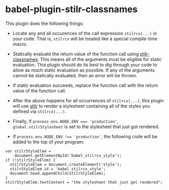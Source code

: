 # babel-plugin-stilr-classnames

This plugin does the following things:

-   Locate any and all occurences of the call expression `stilrcx(...)` in your
code.
That is, `stilrcx` will be treated like a special compile-time macro.

-   Statically evaluate the return value of the function call using
[stilr-classnames](https://github.com/chcokr/stilr-classnames).
This means all of the arguments must be eligible for static evaluation.
This plugin should do its best to dig through your code to allow as much static
evaluation as possible.
If any of the arguments cannot be statically evaluated, then an error will be
thrown.

-   If static evaluation succeeds, replace the function call with the return
value of the function call.

-   After the above happens for all occurrences of `stilrcx(...)`, this plugin
will use [stilr](https://github.com/kodyl/stilr) to render a stylesheet
containing all of the styles you defined via `stilrcx(...)`.

-   Finally, if `process.env.NODE_ENV === 'production'`,
`global.stilrStylesheet` is set to the stylesheet that just got rendered.

- If `process.env.NODE_ENV !== 'production'`, the following code will be added
to the top of your program:

```JS
var stilrStyleElem =
    document.getElementById('babel_stilrcx_style');
if (!stilrStyleElem) {
  stilrStyleElem = document.createElement('style');
  stilrStyleElem.id = 'babel_stilrcx_style';
  document.head.appendChild(stilrStyleElem);
}
stilrStyleElem.textContent = "the stylesheet that just got rendered";
```
